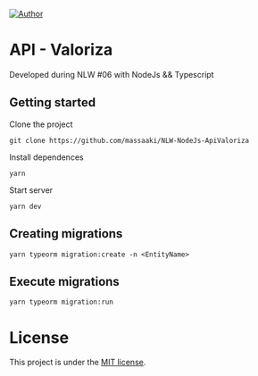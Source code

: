 [![Author](https://img.shields.io/badge/Author-massaaki-blue)](https://github.com/massaaki/)
# API - Valoriza
Developed during NLW #06 with NodeJs && Typescript

## Getting started

Clone the project
```
git clone https://github.com/massaaki/NLW-NodeJs-ApiValoriza
```

Install dependences
```
yarn
```

Start server
```
yarn dev
```

## Creating migrations
```
yarn typeorm migration:create -n <EntityName> 
```
## Execute migrations
```
yarn typeorm migration:run  
```


# License
This project is under the [MIT license](https://opensource.org/licenses/MIT).

